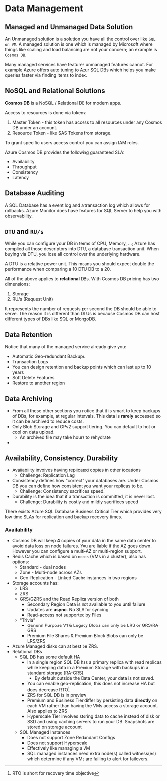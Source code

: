 # Data Management

## Managed and Unmanaged Data Solution

An Unmanaged solution is a solution you have all the control over like `SQL on VM`. A managed solution is one which is managed by Microsoft where things like scaling and load balancing are not your concern; an example is `Cosmos DB`.

Many managed services have features unmanaged features cannot. For example Azure offers auto tuning to Azur SQL DBs which helps you make queries faster via finding items to index.

## NoSQL and Relational Solutions

**Cosmos DB** is a NoSQL / Relational DB for modern apps.

Access to resources is done via tokens:
1. Master Token - this token has access to all resources under any Cosmos DB under an account.
2. Resource Token - like SAS Tokens from storage.

To grant specific users access control, you can assign IAM roles.

Azure Cosmos DB provides the following guaranteed SLA:

- Availability
- Throughput
- Consistency
- Latency

## Database Auditing

A SQL Database has a event log and a transaction log which allows for rollbacks. Azure Monitor does have features for SQL Server to help you with observability. 

## `DTU` and `RU/s`

While you can configure your DB in terms of CPU, Memory, ...; Azure has complied all those descriptors into DTU, a database transaction unit. When buying via DTU, you lose all control over the underlying hardware.

A DTU is a relative power unit. This means you should expect double the performance when comparing a 10 DTU DB to a 20.

All of the above applies to **relational** DBs. With Cosmos DB pricing has two dimensions:
1. Storage
2. RU/s (Request Unit)

It represents the number of requests per second the DB should be able to serve. The reason it is different than DTUs is because Cosmos DB can host different types of DBs like SQL or MongoDB.

## Data Retention

Notice that many of the managed service already give you:

- Automatic Geo-redundant Backups
- Transaction Logs
- You can design retention and backup points which can last up to 10 years 
- Soft Delete Features
- Restore to another region

## Data Archiving

+ From all these other sections you notice that it is smart to keep backups of DBs, for example, at regular intervals. This data is **rarely** accessed so it can be archived to reduce costs. 
+ Only Blob Storage and GPv2 support tiering. You can default to hot or cool on data upload.
	+ An archived file may take hours to rehydrate  
+  

## Availability, Consistency, Durability

+ Availability involves having replicated copies in other locations
  - Challenge: Replication Lag
+ Consistency defines how "correct" your databases are. Under Cosmos DB you can define how consistent you want your replicas to be.
  - Challenge: Consistency sacrifices speed.
+ Durability is the idea that if a transaction is committed, it is never lost.
  - Challenge: Durability is costly and mildly sacrifices speed

There exists Azure SQL Database Business Critical Tier which provides very low time SLAs for replication and backup recovery times.

### Availability

+ Cosmos DB will keep **4** copies of your data in the same data center to avoid data loss on node failures. You are liable if the AZ goes down. However you can configure a multi-AZ or multi-region support. 
+ Redis Cache which is based on `nodes` (VMs in a cluster), also has options:
	+ Standard - dual nodes
	+ Zone - Multi-node across AZs
	+ Geo-Replication - Linked Cache instances in two regions
+ Storage accounts has:
	+ LRS
	+ ZRS
	+ GRS/GZRS and the Read Replica version of both
		+ Secondary Region Data is not available to you until failure
		+ Updates are **async**. No SLA for syncing
		+ Read-access not supported by Files
	+ "Trivia"
		+ General Purpose V1 & Legacy Blobs can only be LRS or GRS/RA-GRS
		+ Premium File Shares & Premium Block Blobs can only be LRS/ZRS 
+ Azure Managed disks can at best be ZRS.
+ Relational DBs
	+ SQL DB has some default HA
		+ In a single region SQL DB has a primary replica with read replicas while keeping data in a Premium Storage with backups in a standard storage (RA-GRS).
			+ By default outside the Data Center, your data is not saved.
		+ You can enable geo-replication, this does not increase HA but does decrease RTO[^1]
		+ ZRS for SQL DB is in preview
		+ Premium and Business Tier differ by persisting data **directly** on each VM rather than having the VMs access a storage account. Also applies to ZRS
		+ Hyperscale Tier involves storing data to cache instead of disk or SSD and using caching servers to run your DB. Snapshots are stored on storage account
	+ SQL Managed Instances
		+ Does not support Zone Redundant Configs
		+ Does not support Hyperscale
		+ Effectively like managing a VM 
		+ SQL managed instances need extra node(s) called witness(es) which determine if any VMs are failing to alert for failovers. 



[^1]: RTO is short for recovery time objective
